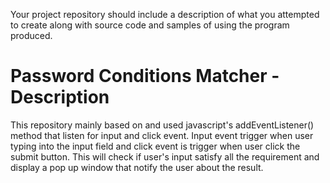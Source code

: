  Your project repository should include a description of what you attempted to create along with source 
 code and samples of using the program produced.

# Password Conditions Matcher - Description
This repository mainly based on and used javascript's addEventListener() method that listen for input and click event. Input event trigger when user typing into the input field and click event is trigger when user click the submit button. This will check if user's input satisfy all the requirement and display a pop up window that notify the user about the result.
